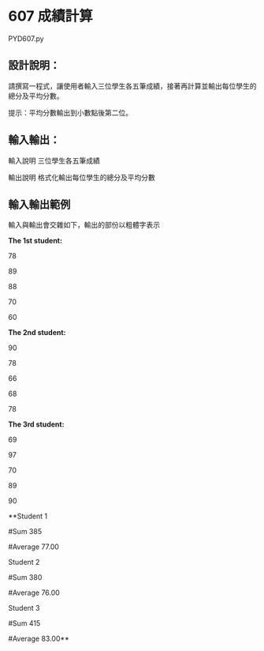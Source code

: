 # 607 成績計算
PYD607.py
## 設計說明：
請撰寫一程式，讓使用者輸入三位學生各五筆成績，接著再計算並輸出每位學生的總分及平均分數。

提示：平均分數輸出到小數點後第二位。

## 輸入輸出：
輸入說明
三位學生各五筆成績

輸出說明
格式化輸出每位學生的總分及平均分數

## 輸入輸出範例
輸入與輸出會交雜如下，輸出的部份以粗體字表示

**The 1st student:**

78

89

88

70

60

**The 2nd student:**

90

78

66

68

78

**The 3rd student:**

69

97

70

89

90

**Student 1

#Sum 385

#Average 77.00

Student 2

#Sum 380

#Average 76.00

Student 3

#Sum 415

#Average 83.00**

